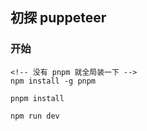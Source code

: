 ## 初探 puppeteer
### 开始
```
<!-- 没有 pnpm 就全局装一下 -->
npm install -g pnpm

pnpm install

npm run dev
```